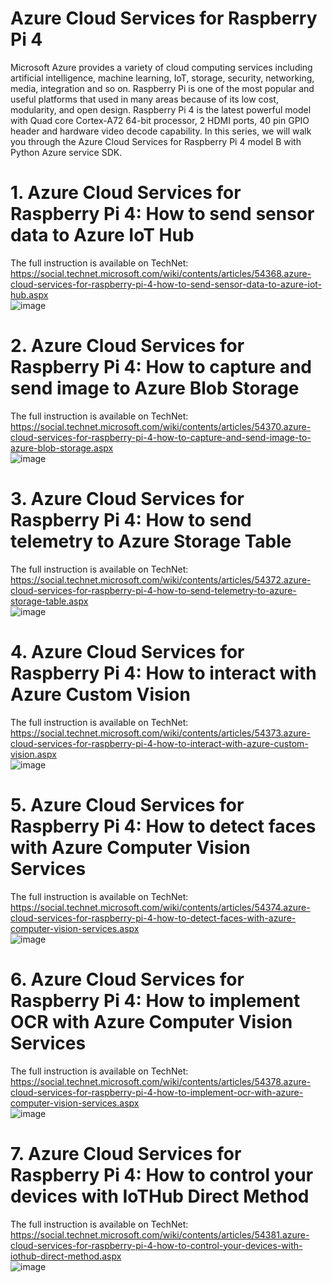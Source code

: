 # Azure Cloud Services for Raspberry Pi 4
Microsoft Azure provides a variety of cloud computing services including artificial intelligence, machine learning, IoT, storage, security, networking, media, integration and so on. Raspberry Pi is one of the most popular and useful platforms that used in many areas because of its low cost, modularity, and open design. Raspberry Pi 4 is the latest powerful model with Quad core Cortex-A72 64-bit processor, 2 HDMI ports, 40 pin GPIO header and hardware video decode capability. In this series, we will walk you through the Azure Cloud Services for Raspberry Pi 4 model B with Python Azure service SDK.  

# 1. Azure Cloud Services for Raspberry Pi 4: How to send sensor data to Azure IoT Hub  
The full instruction is available on TechNet: https://social.technet.microsoft.com/wiki/contents/articles/54368.azure-cloud-services-for-raspberry-pi-4-how-to-send-sensor-data-to-azure-iot-hub.aspx  
![image](https://github.com/shijiong/AzureCloudServices4RaspberryPi4/blob/main/1.Send_Sensor_Data_to_AzureIoTHub.jpg)  

# 2. Azure Cloud Services for Raspberry Pi 4: How to capture and send image to Azure Blob Storage  
The full instruction is available on TechNet: https://social.technet.microsoft.com/wiki/contents/articles/54370.azure-cloud-services-for-raspberry-pi-4-how-to-capture-and-send-image-to-azure-blob-storage.aspx  
![image](https://github.com/shijiong/AzureCloudServices4RaspberryPi4/blob/main/2.CapureImage.png)  

# 3. Azure Cloud Services for Raspberry Pi 4: How to send telemetry to Azure Storage Table  
The full instruction is available on TechNet: https://social.technet.microsoft.com/wiki/contents/articles/54372.azure-cloud-services-for-raspberry-pi-4-how-to-send-telemetry-to-azure-storage-table.aspx  
![image](https://github.com/shijiong/AzureCloudServices4RaspberryPi4/blob/main/3.TableStorage.png)  

# 4. Azure Cloud Services for Raspberry Pi 4: How to interact with Azure Custom Vision  
The full instruction is available on TechNet: https://social.technet.microsoft.com/wiki/contents/articles/54373.azure-cloud-services-for-raspberry-pi-4-how-to-interact-with-azure-custom-vision.aspx  
![image](https://github.com/shijiong/AzureCloudServices4RaspberryPi4/blob/main/4.CustomVisionTest.png)  

# 5. Azure Cloud Services for Raspberry Pi 4: How to detect faces with Azure Computer Vision Services  
The full instruction is available on TechNet: https://social.technet.microsoft.com/wiki/contents/articles/54374.azure-cloud-services-for-raspberry-pi-4-how-to-detect-faces-with-azure-computer-vision-services.aspx  
![image](https://github.com/shijiong/AzureCloudServices4RaspberryPi4/blob/main/5.ComputerVision-FaceAPI.jpg)  

# 6. Azure Cloud Services for Raspberry Pi 4: How to implement OCR with Azure Computer Vision Services  
The full instruction is available on TechNet: https://social.technet.microsoft.com/wiki/contents/articles/54378.azure-cloud-services-for-raspberry-pi-4-how-to-implement-ocr-with-azure-computer-vision-services.aspx  
![image](https://github.com/shijiong/AzureCloudServices4RaspberryPi4/blob/main/6.ComputerVision-OCR.jpg)  

# 7. Azure Cloud Services for Raspberry Pi 4: How to control your devices with IoTHub Direct Method  
The full instruction is available on TechNet: https://social.technet.microsoft.com/wiki/contents/articles/54381.azure-cloud-services-for-raspberry-pi-4-how-to-control-your-devices-with-iothub-direct-method.aspx  
![image](https://github.com/shijiong/AzureCloudServices4RaspberryPi4/blob/main/7.DirectMethod.jpg)  
